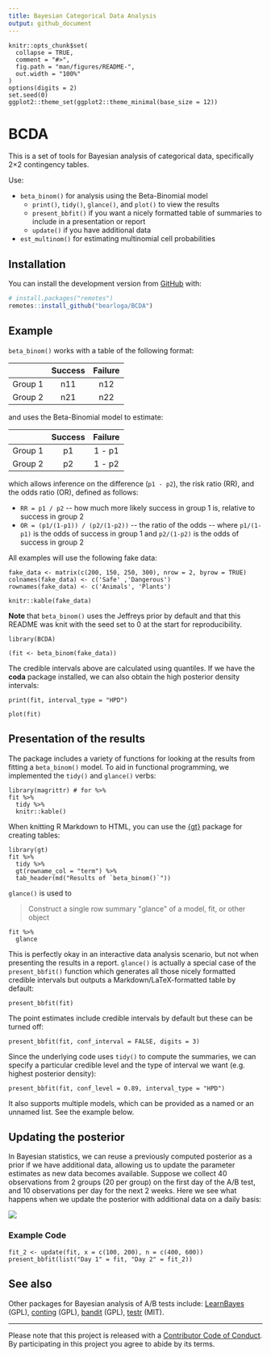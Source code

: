 ```yaml
---
title: Bayesian Categorical Data Analysis
output: github_document
---
```


<!-- README.md is generated from README.Rmd. Please edit that file -->

```{r setup, include = FALSE}
knitr::opts_chunk$set(
  collapse = TRUE,
  comment = "#>",
  fig.path = "man/figures/README-",
  out.width = "100%"
)
options(digits = 2)
set.seed(0)
ggplot2::theme_set(ggplot2::theme_minimal(base_size = 12))
```

# BCDA

This is a set of tools for Bayesian analysis of categorical data, specifically 2×2 contingency tables.

Use:

- `beta_binom()` for analysis using the Beta-Binomial model
  - `print()`, `tidy()`, `glance()`, and `plot()` to view the results
  - `present_bbfit()` if you want a nicely formatted table of summaries to include in a presentation or report
  - `update()` if you have additional data
- `est_multinom()` for estimating multinomial cell probabilities

## Installation

You can install the development version from [GitHub](https://github.com/) with:

``` r
# install.packages("remotes")
remotes::install_github("bearloga/BCDA")
```
## Example

`beta_binom()` works with a table of the following format:

|         | Success | Failure |
|--------:|:-------:|:-------:|
| Group 1 |   n11   |   n12   |
| Group 2 |   n21   |   n22   |

and uses the Beta-Binomial model to estimate:

|         | Success | Failure |
|--------:|:-------:|:-------:|
| Group 1 |    p1   |  1 - p1 |
| Group 2 |    p2   |  1 - p2 |

which allows inference on the difference (`p1 - p2`), the risk ratio (RR), and the odds ratio (OR), defined as follows:

- `RR = p1 / p2` -- how much more likely success in group 1 is, relative to success in group 2
- `OR = (p1/(1-p1)) / (p2/(1-p2))` -- the ratio of the odds -- where `p1/(1-p1)` is the odds of success in group 1 and `p2/(1-p2)` is the odds of success in group 2

All examples will use the following fake data:

```{r fake-data}
fake_data <- matrix(c(200, 150, 250, 300), nrow = 2, byrow = TRUE)
colnames(fake_data) <- c('Safe' ,'Dangerous')
rownames(fake_data) <- c('Animals', 'Plants')
```
```{r, echo=FALSE}
knitr::kable(fake_data)
```

**Note** that `beta_binom()` uses the Jeffreys prior by default and that this README was knit with the seed set to 0 at the start for reproducibility.

```{r example-initial}
library(BCDA)

(fit <- beta_binom(fake_data))
```

The credible intervals above are calculated using quantiles. If we have the **coda** package installed, we can also obtain the high posterior density intervals:

```{r highest-posterior-density}
print(fit, interval_type = "HPD")
```

```{r plotting-params, fig.height=4, fig.width=8, dpi=72, fig.cap='Preview of visualization of the posterior draws.', fig.path='figures/'}
plot(fit)
```

## Presentation of the results

The package includes a variety of functions for looking at the results from fitting a `beta_binom()` model. To aid in functional programming, we implemented the `tidy()` and `glance()` verbs:

```{r tidy-output, results='asis'}
library(magrittr) # for %>%
fit %>%
  tidy %>%
  knitr::kable()
```

When knitting R Markdown to HTML, you can use the [{gt}](https://gt.rstudio.com/) package for creating tables:

```{r tidy-output-gt, eval=FALSE}
library(gt)
fit %>%
  tidy %>%
  gt(rowname_col = "term") %>%
  tab_header(md("Results of `beta_binom()`"))
```

`glance()` is used to

> Construct a single row summary "glance" of a model, fit, or other object

```{r glance_output}
fit %>%
  glance
```

This is perfectly okay in an interactive data analysis scenario, but not when presenting the results in a report. `glance()` is actually a special case of the `present_bbfit()` function which generates all those nicely formatted credible intervals but outputs a Markdown/LaTeX-formatted table by default:

```{r, results='asis'}
present_bbfit(fit)
```

The point estimates include credible intervals by default but these can be turned off:

```{r, results='asis'}
present_bbfit(fit, conf_interval = FALSE, digits = 3)
```

Since the underlying code uses `tidy()` to compute the summaries, we can specify a particular credible level and the type of interval we want (e.g. highest posterior density):

```{r, results='asis'}
present_bbfit(fit, conf_level = 0.89, interval_type = "HPD")
```

It also supports multiple models, which can be provided as a named or an unnamed list. See the example below.

## Updating the posterior

In Bayesian statistics, we can reuse a previously computed posterior as a prior if we have additional data, allowing us to update the parameter estimates as new data becomes available. Suppose we collect 40 observations from 2 groups (20 per group) on the first day of the A/B test, and 10 observations per day for the next 2 weeks. Here we see what happens when we update the posterior with additional data on a daily basis:

![](updating.gif)

### Example Code

```{r updating_posterior, results='asis'}
fit_2 <- update(fit, x = c(100, 200), n = c(400, 600))
present_bbfit(list("Day 1" = fit, "Day 2" = fit_2))
```

## See also

Other packages for Bayesian analysis of A/B tests include: [LearnBayes](https://cran.r-project.org/web/packages/LearnBayes/index.html) (GPL), [conting](https://cran.r-project.org/web/packages/conting/index.html) (GPL), [bandit](https://cran.r-project.org/web/packages/bandit/index.html) (GPL), [testr](https://github.com/ayakubovich/testr) (MIT).

---------

Please note that this project is released with a [Contributor Code of Conduct](CONDUCT.md). By participating in this project you agree to abide by its terms.
